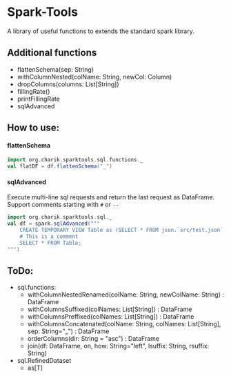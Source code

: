 # Spark-Tools
A library of useful functions to extends the standard spark library.

## Additional functions

+ flattenSchema(sep: String)
+ withColumnNested(colName: String, newCol: Column)
+ dropColumns(columns: List[String])
+ fillingRate()
+ printFillingRate
+ sqlAdvanced


## How to use:

#### flattenSchema
```scala
import org.charik.sparktools.sql.functions._
val flatDF = df.flattenSchema("_")
```


#### sqlAdvanced
Execute multi-line sql requests and return the last request as DataFrame.
Support comments starting with `#` or `--`
```scala
import org.charik.sparktools.sql._
val df = spark.sqlAdvanced("""  
    CREATE TEMPORARY VIEW Table as (SELECT * FROM json.`src/test.json` );
    # This is a comment
    SELECT * FROM Table;
""")
```

## ToDo:
* sql.functions:
    + withColumnNestedRenamed(colName: String, newColName: String) : DataFrame
    + withColumnsSuffixed(colNames: List[String]) : DataFrame
    + withColumnsPreffixed(colNames: List[String]) : DataFrame
    + withColumnsConcatenated(colName: String, colNames: List[String], sep: String="_") : DataFrame
    + orderColumns(dir: String = "asc") : DataFrame
    + join(df: DataFrame, on, how: String="left", lsuffix: String, rsuffix: String)
* sql.RefinedDataset
    + as[T]
